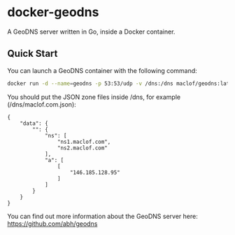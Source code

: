 # docker-geodns
A GeoDNS server written in Go, inside a Docker container.

## Quick Start

You can launch a GeoDNS container with the following command:

```bash
docker run -d --name=geodns -p 53:53/udp -v /dns:/dns maclof/geodns:latest
```

You should put the JSON zone files inside /dns, for example (/dns/maclof.com.json):

	{
		"data": {
			"": {
				"ns": [
					"ns1.maclof.com",
					"ns2.maclof.com"
				],
				"a": [
					[
						"146.185.128.95"
					]
				]
			}
		}
	}

You can find out more information about the GeoDNS server here: https://github.com/abh/geodns
